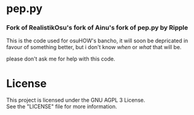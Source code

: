 # pep.py
### Fork of RealistikOsu's fork of Ainu's fork of pep.py by Ripple

This is the code used for osuHOW's bancho, it will soon be depricated in favour of something better, but i don't know *when* or *what* that will be.

please don't ask me for help with this code.

# License
This project is licensed under the GNU AGPL 3 License.  
See the "LICENSE" file for more information.  
